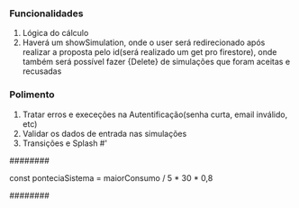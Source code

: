 ### Funcionalidades
1. Lógica do cálculo
2. Haverá um showSimulation, onde o user será redirecionado após realizar a proposta pelo id(será realizado um get pro firestore), onde também será possível fazer {Delete} de simulações que foram aceitas e recusadas
### Polimento
1. Tratar erros e execeções na Autentificação(senha curta, email inválido, etc)
2. Validar os dados de entrada nas simulações
3. Transições e Splash 
#'


########

const ponteciaSistema = maiorConsumo / 5 * 30 * 0,8

########